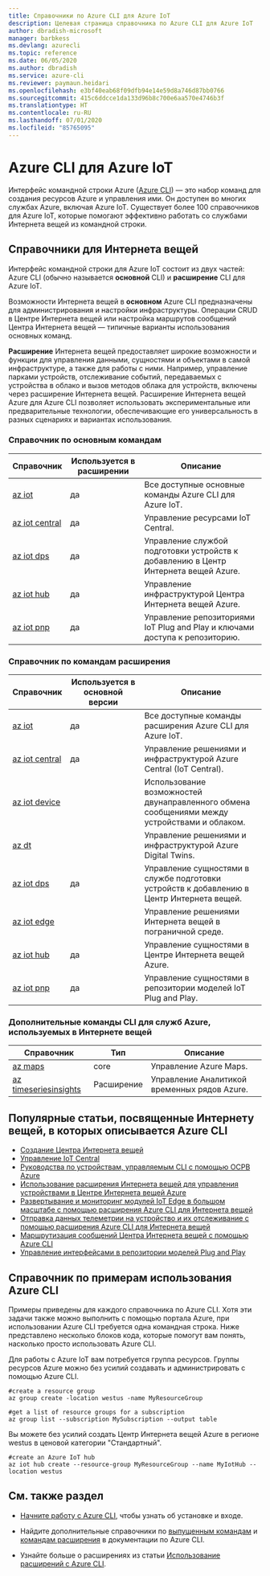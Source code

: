 ```yaml
---
title: Справочники по Azure CLI для Azure IoT
description: Целевая страница справочника по Azure CLI для Azure IoT
author: dbradish-microsoft
manager: barbkess
ms.devlang: azurecli
ms.topic: reference
ms.date: 06/05/2020
ms.author: dbradish
ms.service: azure-cli
ms.reviewer: paymaun.heidari
ms.openlocfilehash: e3bf40eab68f09dfb94e14e59d8a746d87bb0766
ms.sourcegitcommit: 415c6ddcce1da133d96b8c700e6aa570e4746b3f
ms.translationtype: HT
ms.contentlocale: ru-RU
ms.lasthandoff: 07/01/2020
ms.locfileid: "85765095"
---
```

# <a name="azure-cli-for-azure-iot"></a>Azure CLI для Azure IoT

Интерфейс командной строки Azure ([Azure CLI](/cli/azure/what-is-azure-cli)) — это набор команд для создания ресурсов Azure и управления ими.  Он доступен во многих службах Azure, включая Azure IoT.  Существует более 100 справочников для Azure IoT, которые помогают эффективно работать со службами Интернета вещей из командной строки.

## <a name="references-for-iot"></a>Справочники для Интернета вещей

Интерфейс командной строки для Azure IoT состоит из двух частей: Azure CLI (обычно называется **основной** CLI) и **расширение** CLI для Azure IoT.

Возможности Интернета вещей в **основном** Azure CLI предназначены для администрирования и настройки инфраструктуры. Операции CRUD в Центре Интернета вещей или настройка маршрутов сообщений Центра Интернета вещей — типичные варианты использования основных команд.

**Расширение** Интернета вещей предоставляет широкие возможности и функции для управления данными, сущностями и объектами в самой инфраструктуре, а также для работы с ними. Например, управление парками устройств, отслеживание событий, передаваемых с устройства в облако и вызов методов облака для устройств, включены через расширение Интернета вещей. Расширение Интернета вещей Azure для Azure CLI позволяет использовать экспериментальные или предварительные технологии, обеспечивающие его универсальность в разных сценариях и вариантах использования.

### <a name="core-reference-commands"></a>Справочник по основным командам

| Справочник | Используется в расширении | Описание
|-|-|-|
| [az iot](/cli/azure/iot) | да  | Все доступные основные команды Azure CLI для Azure IoT.
| [az iot central](/cli/azure/iot/central) | да | Управление ресурсами IoT Central.
| [az iot dps](/en-us/cli/azure/iot/dps) | да | Управление службой подготовки устройств к добавлению в Центр Интернета вещей Azure.
| [az iot hub](/cli/azure/iot/hub) | да | Управление инфраструктурой Центра Интернета вещей Azure.
| [az iot pnp](/cli/azure/iot/pnp) | да | Управление репозиториями IoT Plug and Play и ключами доступа к репозиторию.

### <a name="extension-reference-commands"></a>Справочник по командам расширения

| Справочник | Используется в основной версии | Описание
|-|-|-|
| [az iot](/cli/azure/ext/azure-iot/iot) | да | Все доступные команды расширения Azure CLI для Azure IoT.
| [az iot central](/cli/azure/ext/azure-iot/iot/central) | да | Управление решениями и инфраструктурой Azure Central (IoT Central).
| [az iot device](/cli/azure/ext/azure-iot/iot/device) | | Использование возможностей двунаправленного обмена сообщениями между устройствами и облаком.
| [az dt](/cli/azure/ext/azure-iot/dt) | | Управление решениями и инфраструктурой Azure Digital Twins.
| [az iot dps](/cli/azure/ext/azure-iot/iot/dps) | да | Управление сущностями в службе подготовки устройств к добавлению в Центр Интернета вещей.
| [az iot edge](/cli/azure/ext/azure-iot/iot/edge) | | Управление решениями Интернета вещей в пограничной среде.
| [az iot hub](/cli/azure/ext/azure-iot/iot/hub) | да | Управление сущностями в Центре Интернета вещей Azure.
| [az iot pnp](/cli/azure/ext/azure-iot/iot/pnp) | да | Управление сущностями в репозитории моделей IoT Plug and Play.

### <a name="additional-cli-commands-for-azure-services-used-by-iot"></a>Дополнительные команды CLI для служб Azure, используемых в Интернете вещей

| Справочник | Тип | Описание
|-|-|-|
| [az maps](/cli/azure/maps) | core | Управление Azure Maps.
| [az timeseriesinsights](/cli/azure/ext/timeseriesinsights/timeseriesinsights) | Расширение | Управление Аналитикой временных рядов Azure.

## <a name="popular-iot-articles-using-the-azure-cli"></a>Популярные статьи, посвященные Интернету вещей, в которых описывается Azure CLI

- [Создание Центра Интернета вещей](/azure/iot-hub/iot-hub-create-using-cli)
- [Управление IoT Central](/azure/iot-central/core/howto-manage-iot-central-from-cli)
- [Руководства по устройствам, управляемым CLI с помощью ОСРВ Azure](/azure/rtos/getting-started?branch=master)
- [Использование расширения Интернета вещей для управления устройствами в Центре Интернета вещей Azure](/azure/iot-hub/iot-hub-device-management-iot-extension-azure-cli-2-0)
- [Развертывание и мониторинг модулей IoT Edge в большом масштабе с помощью расширения Azure CLI для Интернета вещей](/azure/iot-edge/how-to-deploy-cli-at-scale)
- [Отправка данных телеметрии на устройство и их отслеживание с помощью расширения Azure CLI для Интернета вещей](/azure/iot-hub/quickstart-send-telemetry-cli)
- [Маршрутизация сообщений Центра Интернета вещей с помощью Azure CLI](/azure/iot-hub/tutorial-routing-config-message-routing-cli)
- [Управление интерфейсами в репозитории моделей Plug and Play](/azure/iot-pnp/howto-install-pnp-cli#manage-interfaces-in-a-model-repository)

## <a name="azure-cli-reference-examples"></a>Справочник по примерам использования Azure CLI

Примеры приведены для каждого справочника по Azure CLI. Хотя эти задачи также можно выполнить с помощью портала Azure, при использовании Azure CLI требуется одна командная строка.  Ниже представлено несколько блоков кода, которые помогут вам понять, насколько просто использовать Azure CLI.

Для работы с Azure IoT вам потребуется группа ресурсов.  Группы ресурсов Azure можно без усилий создавать и администрировать с помощью Azure CLI.  

```azurecli
#create a resource group
az group create -location westus -name MyResourceGroup
```

```azurecli
#get a list of resource groups for a subscription
az group list --subscription MySubscription --output table
```

Вы можете без усилий создать Центр Интернета вещей Azure в регионе westus в ценовой категории "Стандартный".

```azurecli
#create an Azure IoT hub
az iot hub create --resource-group MyResourceGroup --name MyIotHub --location westus
```

## <a name="see-also"></a>См. также раздел

- [Начните работу с Azure CLI](/cli/azure/get-started-with-azure-cli), чтобы узнать об установке и входе.

- Найдите дополнительные справочники по [выпущенным командам](/cli/azure/reference-index) и [командам расширения](/cli/azure/azure-cli-extensions-list) в документации по Azure CLI.

- Узнайте больше о расширениях из статьи [Использование расширений с Azure CLI](/cli/azure/azure-cli-extensions-overview).
